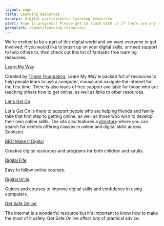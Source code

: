 ```yaml
---
layout: page
title: Learning Resources
excerpt: Digital participation learning resources
alert: Page in progress! Please get in touch with us if there are any resources you think should be added to this page
permalink: /about/learning-resources/
---
```


We're excited to be a part of this digital world and we want everyone to get involved. If you would like to brush up on your digital skills, or need support to help others to, then check out this list of fantastic free learning resources.

[Learn My Way](http://scotland.learnmyway.com/#) 

Created by [Tinder Foundation](http://www.tinderfoundation.org/), Learn My Way is packed full of resources to help people learn to use a computer, mouse and navigate the internet for the first time. There is also loads of free support available for those who are teaching others how to get online, as well as links to other resources.

[Let's Get On](http://www.letsgeton.scot/)

Let's Get On is there to support people who are helping friends and family take that first step to getting online, as well as those who wish to develop their own online skills. The site also features a [directory](http://www.letsgeton.scot/learning-directory/) where you can search for centres offering classes in online and digital skills across Scotland.  

[BBC Make It Digital](http://www.bbc.co.uk/makeitdigital) 

Creative digital resources and programs for both children and adults.

[Digital Fife](http://learning.digitalfife.com/Index.asp?MainID=6356) 

Easy to follow online courses.

[Digital Unite](http://digitalunite.com/guides) 

Guides and courses to improve digital skills and confidence in using computers.

[Get Safe Online](https://www.getsafeonline.org/) 

The internet is a wonderful resource but it's important to know how to make the most of it safely. Get Safe Online offers lots of practical advice.




